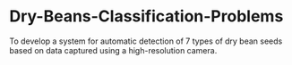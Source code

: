 # Dry-Beans-Classification-Problems
To develop a system for automatic detection of 7 types of dry bean  seeds based on data captured using a high-resolution camera.
